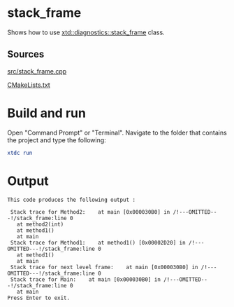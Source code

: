 # stack_frame

Shows how to use [xtd::diagnostics::stack_frame](../../../../src/xtd.core/include/xtd/diagnostics/stack_frame.h) class.

## Sources

[src/stack_frame.cpp](src/stack_frame.cpp)

[CMakeLists.txt](CMakeLists.txt)

# Build and run

Open "Command Prompt" or "Terminal". Navigate to the folder that contains the project and type the following:

```cmake
xtdc run
```

# Output

```
This code produces the following output :

 Stack trace for Method2:    at main [0x000030B0] in /!---OMITTED---!/stack_frame:line 0
   at method2(int)
   at method1()
   at main
 Stack trace for Method1:    at method1() [0x00002D20] in /!---OMITTED---!/stack_frame:line 0
   at method1()
   at main
 Stack trace for next level frame:    at main [0x000030B0] in /!---OMITTED---!/stack_frame:line 0
 Stack trace for Main:    at main [0x000030B0] in /!---OMITTED---!/stack_frame:line 0
   at main
Press Enter to exit.
```
